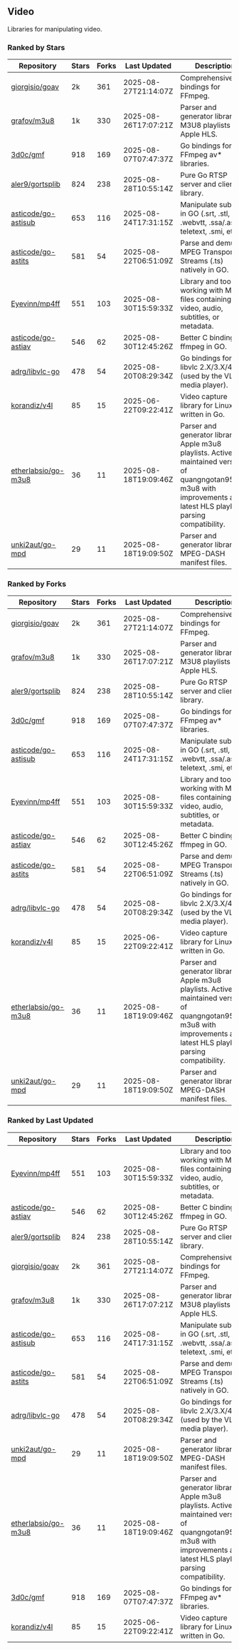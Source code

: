 ## Video

Libraries for manipulating video.

### Ranked by Stars

| Repository | Stars | Forks | Last Updated | Description | 
|------------|-------|-------|--------------|-------------|
| [giorgisio/goav](https://github.com/giorgisio/goav) | 2k | 361 | 2025-08-27T21:14:07Z |  Comprehensive Go bindings for FFmpeg. |
| [grafov/m3u8](https://github.com/grafov/m3u8) | 1k | 330 | 2025-08-26T17:07:21Z |  Parser and generator library of M3U8 playlists for Apple HLS. |
| [3d0c/gmf](https://github.com/3d0c/gmf) | 918 | 169 | 2025-08-07T07:47:37Z |  Go bindings for FFmpeg av\* libraries. |
| [aler9/gortsplib](https://github.com/aler9/gortsplib) | 824 | 238 | 2025-08-28T10:55:14Z |  Pure Go RTSP server and client library. |
| [asticode/go-astisub](https://github.com/asticode/go-astisub) | 653 | 116 | 2025-08-24T17:31:15Z |  Manipulate subtitles in GO (.srt, .stl, .ttml, .webvtt, .ssa/.ass, teletext, .smi, etc.). |
| [asticode/go-astits](https://github.com/asticode/go-astits) | 581 | 54 | 2025-08-22T06:51:09Z |  Parse and demux MPEG Transport Streams (.ts) natively in GO. |
| [Eyevinn/mp4ff](https://github.com/Eyevinn/mp4ff) | 551 | 103 | 2025-08-30T15:59:33Z |  Library and tools for working with MP4 files containing video, audio, subtitles, or metadata. |
| [asticode/go-astiav](https://github.com/asticode/go-astiav) | 546 | 62 | 2025-08-30T12:45:26Z |  Better C bindings for ffmpeg in GO. |
| [adrg/libvlc-go](https://github.com/adrg/libvlc-go) | 478 | 54 | 2025-08-20T08:29:34Z |  Go bindings for libvlc 2.X/3.X/4.X (used by the VLC media player). |
| [korandiz/v4l](https://github.com/korandiz/v4l) | 85 | 15 | 2025-06-22T09:22:41Z |  Video capture library for Linux, written in Go. |
| [etherlabsio/go-m3u8](https://github.com/etherlabsio/go-m3u8) | 36 | 11 | 2025-08-18T19:09:46Z |  Parser and generator library for Apple m3u8 playlists. Actively maintained version of quangngotan95/go-m3u8 with improvements and latest HLS playlist parsing compatibility. |
| [unki2aut/go-mpd](https://github.com/unki2aut/go-mpd) | 29 | 11 | 2025-08-18T19:09:50Z |  Parser and generator library for MPEG-DASH manifest files. |

### Ranked by Forks

| Repository | Stars | Forks | Last Updated | Description | 
|------------|-------|-------|--------------|-------------|
| [giorgisio/goav](https://github.com/giorgisio/goav) | 2k | 361 | 2025-08-27T21:14:07Z |  Comprehensive Go bindings for FFmpeg. |
| [grafov/m3u8](https://github.com/grafov/m3u8) | 1k | 330 | 2025-08-26T17:07:21Z |  Parser and generator library of M3U8 playlists for Apple HLS. |
| [aler9/gortsplib](https://github.com/aler9/gortsplib) | 824 | 238 | 2025-08-28T10:55:14Z |  Pure Go RTSP server and client library. |
| [3d0c/gmf](https://github.com/3d0c/gmf) | 918 | 169 | 2025-08-07T07:47:37Z |  Go bindings for FFmpeg av\* libraries. |
| [asticode/go-astisub](https://github.com/asticode/go-astisub) | 653 | 116 | 2025-08-24T17:31:15Z |  Manipulate subtitles in GO (.srt, .stl, .ttml, .webvtt, .ssa/.ass, teletext, .smi, etc.). |
| [Eyevinn/mp4ff](https://github.com/Eyevinn/mp4ff) | 551 | 103 | 2025-08-30T15:59:33Z |  Library and tools for working with MP4 files containing video, audio, subtitles, or metadata. |
| [asticode/go-astiav](https://github.com/asticode/go-astiav) | 546 | 62 | 2025-08-30T12:45:26Z |  Better C bindings for ffmpeg in GO. |
| [asticode/go-astits](https://github.com/asticode/go-astits) | 581 | 54 | 2025-08-22T06:51:09Z |  Parse and demux MPEG Transport Streams (.ts) natively in GO. |
| [adrg/libvlc-go](https://github.com/adrg/libvlc-go) | 478 | 54 | 2025-08-20T08:29:34Z |  Go bindings for libvlc 2.X/3.X/4.X (used by the VLC media player). |
| [korandiz/v4l](https://github.com/korandiz/v4l) | 85 | 15 | 2025-06-22T09:22:41Z |  Video capture library for Linux, written in Go. |
| [etherlabsio/go-m3u8](https://github.com/etherlabsio/go-m3u8) | 36 | 11 | 2025-08-18T19:09:46Z |  Parser and generator library for Apple m3u8 playlists. Actively maintained version of quangngotan95/go-m3u8 with improvements and latest HLS playlist parsing compatibility. |
| [unki2aut/go-mpd](https://github.com/unki2aut/go-mpd) | 29 | 11 | 2025-08-18T19:09:50Z |  Parser and generator library for MPEG-DASH manifest files. |

### Ranked by Last Updated

| Repository | Stars | Forks | Last Updated | Description | 
|------------|-------|-------|--------------|-------------|
| [Eyevinn/mp4ff](https://github.com/Eyevinn/mp4ff) | 551 | 103 | 2025-08-30T15:59:33Z |  Library and tools for working with MP4 files containing video, audio, subtitles, or metadata. |
| [asticode/go-astiav](https://github.com/asticode/go-astiav) | 546 | 62 | 2025-08-30T12:45:26Z |  Better C bindings for ffmpeg in GO. |
| [aler9/gortsplib](https://github.com/aler9/gortsplib) | 824 | 238 | 2025-08-28T10:55:14Z |  Pure Go RTSP server and client library. |
| [giorgisio/goav](https://github.com/giorgisio/goav) | 2k | 361 | 2025-08-27T21:14:07Z |  Comprehensive Go bindings for FFmpeg. |
| [grafov/m3u8](https://github.com/grafov/m3u8) | 1k | 330 | 2025-08-26T17:07:21Z |  Parser and generator library of M3U8 playlists for Apple HLS. |
| [asticode/go-astisub](https://github.com/asticode/go-astisub) | 653 | 116 | 2025-08-24T17:31:15Z |  Manipulate subtitles in GO (.srt, .stl, .ttml, .webvtt, .ssa/.ass, teletext, .smi, etc.). |
| [asticode/go-astits](https://github.com/asticode/go-astits) | 581 | 54 | 2025-08-22T06:51:09Z |  Parse and demux MPEG Transport Streams (.ts) natively in GO. |
| [adrg/libvlc-go](https://github.com/adrg/libvlc-go) | 478 | 54 | 2025-08-20T08:29:34Z |  Go bindings for libvlc 2.X/3.X/4.X (used by the VLC media player). |
| [unki2aut/go-mpd](https://github.com/unki2aut/go-mpd) | 29 | 11 | 2025-08-18T19:09:50Z |  Parser and generator library for MPEG-DASH manifest files. |
| [etherlabsio/go-m3u8](https://github.com/etherlabsio/go-m3u8) | 36 | 11 | 2025-08-18T19:09:46Z |  Parser and generator library for Apple m3u8 playlists. Actively maintained version of quangngotan95/go-m3u8 with improvements and latest HLS playlist parsing compatibility. |
| [3d0c/gmf](https://github.com/3d0c/gmf) | 918 | 169 | 2025-08-07T07:47:37Z |  Go bindings for FFmpeg av\* libraries. |
| [korandiz/v4l](https://github.com/korandiz/v4l) | 85 | 15 | 2025-06-22T09:22:41Z |  Video capture library for Linux, written in Go. |

